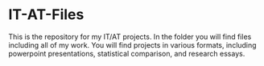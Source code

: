 # IT-AT-Files
This is the repository for my IT/AT projects. In the folder you will find files including all of my work. 
You will find projects in various formats, including powerpoint presentations, statistical comparison, and research essays.
